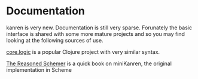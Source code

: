 Documentation
=============

kanren is very new.  Documentation is still very sparse.  Forunately the basic interface is shared with some more mature projects and so you may find looking at the following sources of use.

[core.logic](https://github.com/clojure/core.logic/wiki/A-Core.logic-Primer) is a popular Clojure project with very similar syntax.

[The Reasoned Schemer](http://www.amazon.com/The-Reasoned-Schemer-Daniel-Friedman/dp/0262562146/) is a quick book on miniKanren, the original implementation in Scheme
